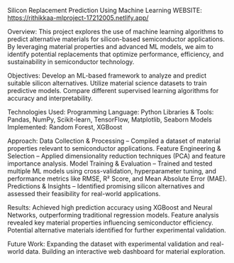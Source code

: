 Silicon Replacement Prediction Using Machine Learning
WEBSITE: https://rithikkaa-mlproject-17212005.netlify.app/

Overview:
This project explores the use of machine learning algorithms to predict alternative materials for silicon-based semiconductor applications. By leveraging material properties and advanced ML models, we aim to identify potential replacements that optimize performance, efficiency, and sustainability in semiconductor technology.

Objectives:
Develop an ML-based framework to analyze and predict suitable silicon alternatives.
Utilize material science datasets to train predictive models.
Compare different supervised learning algorithms for accuracy and interpretability.

Technologies Used:
Programming Language: Python
Libraries & Tools: Pandas, NumPy, Scikit-learn, TensorFlow, Matplotlib, Seaborn
Models Implemented: Random Forest, XGBoost

Approach:
Data Collection & Processing – Compiled a dataset of material properties relevant to semiconductor applications.
Feature Engineering & Selection – Applied dimensionality reduction techniques (PCA) and feature importance analysis.
Model Training & Evaluation – Trained and tested multiple ML models using cross-validation, hyperparameter tuning, and performance metrics like RMSE, R² Score, and Mean Absolute Error (MAE).
Predictions & Insights – Identified promising silicon alternatives and assessed their feasibility for real-world applications.

Results:
Achieved high prediction accuracy using XGBoost and Neural Networks, outperforming traditional regression models.
Feature analysis revealed key material properties influencing semiconductor efficiency.
Potential alternative materials identified for further experimental validation.

Future Work:
Expanding the dataset with experimental validation and real-world data.
Building an interactive web dashboard for material exploration.

